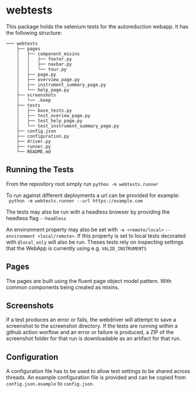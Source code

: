 # webtests

This package holds the selenium tests for the autoreduction webapp. It has the following structure:

```
─── webtests
    ├── pages
    │   ├── component_mixins
    │   │   ├── footer.py
    │   │   ├── navbar.py
    │   │   └── tour.py
    │   ├── page.py
    │   ├── overview_page.py
    │   ├── instrument_summary_page.py
    │   └── help_page.py
    ├── screenshots
    │   └── .keep  
    ├── tests
    │   ├── base_tests.py
    │   ├── test_overiew_page.py
    │   ├── test_help_page.py
    │   └── test_instrument_summary_page.py
    ├── config.json
    ├── configuration.py
    ├── driver.py    
    ├── runner.py
    └── README.md

```
## Running the Tests
From the repository root simply run
`python -m webtests.runner`

To run against different deployments a url can be provided for example:  
` python -m webtests.runner --url https://example.com`

The tests may also be run with a headless browser by providing the headless flag `--headless`

An environment property may also be set with `-e <remote/local>` `--environment <local/remote>`. 
If this property is set to local tests decorated with `@local_only` will also be run. Theses tests
rely on inspecting settings that the WebApp is currently using e.g. `VALID_INSTRUMENTS` 


## Pages
The pages are built using the fluent page object model pattern. With common components being created
as mixins.

## Screenshots
If a test produces an error or fails, the webdriver will attempt to save a screenshot to the 
screenshot directory. If the tests are running within a github action worflow and an error or 
failure is produced, a ZIP of the screenshot folder for that run is downloadable as an artifact for
that run.

## Configuration
A configuration file has to be used to allow test settings to be shared across threads. An example 
configuration file is provided and can be copied from `config.json.example` to `config.json`.
